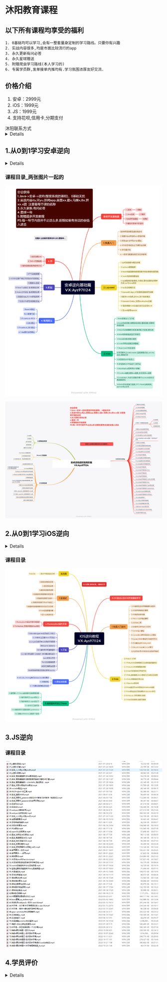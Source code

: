 

# 沐阳教育课程



## <summary>以下所有课程均享受的福利</summary>

    1. 0基础均可以学习,会有一整套量身定制的学习路线。只要你有兴趣
    2. 实战内容很多,均是市面比较流行的app
    3. 永久更新有问必答
    4. 永久星球赠送
    5. 附赠爬虫学习路线(本人学习的)
    6. 专属学员群,发单接单内推均有.学习氛围浓厚友好交流.

## <summary>价格介绍</summary>

1. 安卓：2999元
2. iOS：1999元
3. JS：1999元
4. 支持花呗,信用卡,分期支付

<summary>沐阳联系方式</summary>

<details>

​	VX:Ays971124

​	公开课B站地址:  https://space.bilibili.com/439348342

</details>	

## 1.从0到1学习安卓逆向

<details>

1. 每集大概20-30分钟.思维导图代表课程目录。学习时长自己判断哦

</details>

### 课程目录_两张图片一起的

![安卓逆向基础篇](安卓逆向基础篇.png)

![安卓逆向进阶到高阶篇](安卓逆向进阶到高阶篇.png)

## 2.从0到1学习iOS逆向

<details>

1. 每集大概20-30分钟.思维导图代表课程目录。学习时长自己判断哦

</details>

### 课程目录

![IOS逆向教程](./IOS逆向教程.png)

## 3.JS逆向

### 课程目录

![image-20230602113652385](README.assets/image-20230602113652385.png)

## 4.学员评价

<details>



![评价1](学员评价/评价1.jpg)

![评价2](学员评价/评价2.jpg)

![评价3](学员评价/评价3.jpg)

![评价4](学员评价/评价4.jpg)

![评价5](学员评价/评价5.jpg)

![评价6](学员评价/评价6.jpg)

![评价7](学员评价/评价7.jpg)

![评价8](学员评价/评价8.jpg)

![评价9](学员评价/评价9.jpg)

![评价10](学员评价/评价10.jpg)

![评价11](学员评价/评价11.jpg)

</details>

